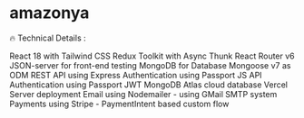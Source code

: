 # amazonya
🔥 Technical Details :

React 18 with Tailwind CSS
Redux Toolkit with Async Thunk
React Router v6
JSON-server for front-end testing
MongoDB for Database
Mongoose v7 as ODM
REST API using Express
Authentication using Passport JS
API Authentication using Passport JWT
MongoDB Atlas cloud database
Vercel Server deployment
Email using Nodemailer - using GMail SMTP system
Payments using Stripe - PaymentIntent based custom flow
